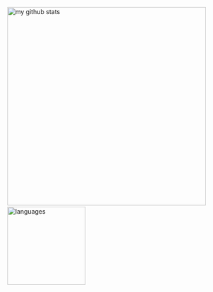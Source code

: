 <p align="left">
  <img src="https://github-readme-stats.vercel.app/api?username=peakle&show_icons=true&theme=dracula&hide_border=true" alt="my github stats" width="450"/>&nbsp;
  <img src="https://github-readme-stats.vercel.app/api/top-langs/?username=peakle&layout=compact&theme=dracula&hide_border=true" alt="languages" height="177">
</p>

